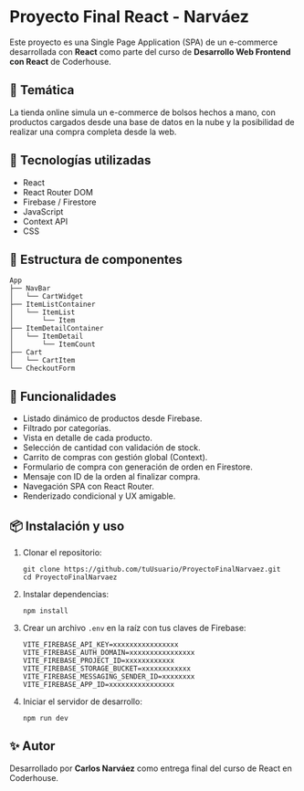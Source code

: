 # Proyecto Final React - Narváez

Este proyecto es una Single Page Application (SPA) de un e-commerce desarrollada con **React** como parte del curso de **Desarrollo Web Frontend con React** de Coderhouse.

## 👜 Temática

La tienda online simula un e-commerce de bolsos hechos a mano, con productos cargados desde una base de datos en la nube y la posibilidad de realizar una compra completa desde la web.

## 🚀 Tecnologías utilizadas

- React
- React Router DOM
- Firebase / Firestore
- JavaScript
- Context API
- CSS

## 🧩 Estructura de componentes

```
App
├── NavBar
│   └── CartWidget
├── ItemListContainer
│   └── ItemList
│       └── Item
├── ItemDetailContainer
│   └── ItemDetail
│       └── ItemCount
├── Cart
│   └── CartItem
└── CheckoutForm
```

## 🔗 Funcionalidades

- Listado dinámico de productos desde Firebase.
- Filtrado por categorías.
- Vista en detalle de cada producto.
- Selección de cantidad con validación de stock.
- Carrito de compras con gestión global (Context).
- Formulario de compra con generación de orden en Firestore.
- Mensaje con ID de la orden al finalizar compra.
- Navegación SPA con React Router.
- Renderizado condicional y UX amigable.

## 📦 Instalación y uso

1. Clonar el repositorio:
   ```
   git clone https://github.com/tuUsuario/ProyectoFinalNarvaez.git
   cd ProyectoFinalNarvaez
   ```

2. Instalar dependencias:
   ```
   npm install
   ```

3. Crear un archivo `.env` en la raíz con tus claves de Firebase:
   ```
   VITE_FIREBASE_API_KEY=xxxxxxxxxxxxxxxx
   VITE_FIREBASE_AUTH_DOMAIN=xxxxxxxxxxxxxxxx
   VITE_FIREBASE_PROJECT_ID=xxxxxxxxxxxx
   VITE_FIREBASE_STORAGE_BUCKET=xxxxxxxxxxxx
   VITE_FIREBASE_MESSAGING_SENDER_ID=xxxxxxxx
   VITE_FIREBASE_APP_ID=xxxxxxxxxxxxxxxx
   ```

4. Iniciar el servidor de desarrollo:
   ```
   npm run dev
   ```


## ✨ Autor

Desarrollado por **Carlos Narváez** como entrega final del curso de React en Coderhouse.
